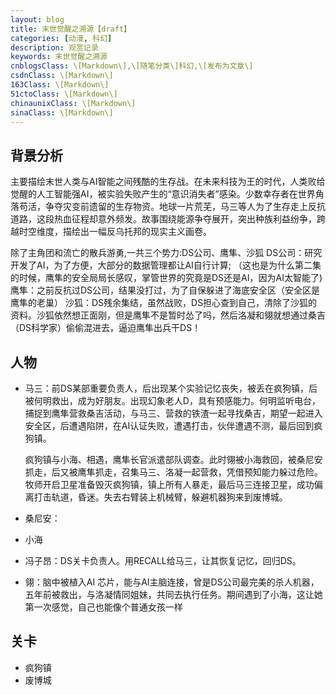 ```yaml
---
layout: blog
title: 末世觉醒之溯源【draft】
categories: [动漫, 科幻]
description: 观赏记录
keywords: 末世觉醒之溯源
cnblogsClass: \[Markdown\],\[随笔分类\]科幻,\[发布为文章\]
csdnClass: \[Markdown\]
163Class: \[Markdown\]
51ctoClass: \[Markdown\]
chinaunixClass: \[Markdown\]
sinaClass: \[Markdown\]
---
```


## 背景分析 

主要描绘末世人类与AI智能之间残酷的生存战。在未来科技为王的时代，人类败给觉醒的人工智能强AI，被实验失败产生的“意识消失者”感染。少数幸存者在世界角落苟活，争夺灾变前遗留的生存物资。地球一片荒芜，马三等人为了生存走上反抗道路，这段热血征程却意外频发。故事围绕能源争夺展开，突出种族利益纷争，跨越时空维度，描绘出一幅反乌托邦的现实主义画卷。

除了主角团和流亡的散兵游勇,一共三个势力:DS公司、鹰隼、沙狐
DS公司：研究开发了AI，为了方便，大部分的数据管理都让AI自行计算;
（这也是为什么第二集的时候，鹰隼的安全局局长感叹，掌管世界的究竟是DS还是AI，因为AI太智能了)
鹰隼：之前反抗过DS公司，结果没打过，为了自保躲进了海底安全区（安全区是鹰隼的老巢）
沙狐：DS残余集结，虽然战败，DS担心查到自己，清除了沙狐的资料。沙狐依然想正面刚，但是鹰隼不是暂时怂了吗，然后洛凝和翎就想通过桑吉（DS科学家）偷偷混进去，逼迫鹰隼出兵干DS！

## 人物

- 马三：前DS某部重要负责人，后出现某个实验记忆丧失，被丢在疯狗镇，后被何明救出，成为好朋友。出现幻象老人D，具有预感能力。何明监听电台，捕捉到鹰隼营救桑吉活动，与马三、营救的铁渣一起寻找桑吉，期望一起进入安全区，后遭遇陷阱，在AI认证失败，遭遇打击，伙伴遭遇不测，最后回到疯狗镇。

  疯狗镇与小海、相遇，鹰隼长官派遣部队调查。此时翎被小海救回，被桑尼安抓走，后又被鹰隼抓走，召集马三、洛凝一起营救，凭借预知能力躲过危险。牧师开启卫星准备毁灭疯狗镇，镇上所有人暴走，最后马三连接卫星，成功偏离打击轨道，昏迷。失去右臂装上机械臂，躲避机器狗来到废博城。

- 桑尼安：

- 小海

- 冯子昂：DS关卡负责人。用RECALL给马三，让其恢复记忆，回归DS。

- 翎：脑中被植入AI 芯片，能与AI主脑连接，曾是DS公司最完美的杀人机器，五年前被救出，与洛凝情同姐妹，共同去执行任务。期间遇到了小海，这让她第一次感觉，自己也能像个普通女孩一样



## 关卡

- 疯狗镇
- 废博城

